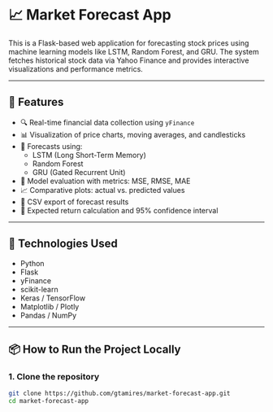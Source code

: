 # 📈 Market Forecast App

This is a Flask-based web application for forecasting stock prices using machine learning models like LSTM, Random Forest, and GRU. The system fetches historical stock data via Yahoo Finance and provides interactive visualizations and performance metrics.

---

## 🚀 Features

- 🔍 Real-time financial data collection using `yFinance`
- 📊 Visualization of price charts, moving averages, and candlesticks
- 🤖 Forecasts using:
  - LSTM (Long Short-Term Memory)
  - Random Forest
  - GRU (Gated Recurrent Unit)
- 🧪 Model evaluation with metrics: MSE, RMSE, MAE
- 📈 Comparative plots: actual vs. predicted values
- 🧾 CSV export of forecast results
- 💸 Expected return calculation and 95% confidence interval

---

## 🧰 Technologies Used

- Python
- Flask
- yFinance
- scikit-learn
- Keras / TensorFlow
- Matplotlib / Plotly
- Pandas / NumPy

---

## 📦 How to Run the Project Locally

### 1. Clone the repository
```bash
git clone https://github.com/gtamires/market-forecast-app.git
cd market-forecast-app
